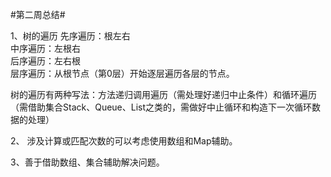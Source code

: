 #第二周总结#

1、树的遍历
  先序遍历：根左右  
  中序遍历：左根右  
  后序遍历：左右根  
  层序遍历：从根节点（第0层）开始逐层遍历各层的节点。
  
  树的遍历有两种写法：方法递归调用遍历（需处理好递归中止条件）和循环遍历（需借助集合Stack、Queue、List之类的，需做好中止循环和构造下一次循环数据的处理）
  
  
 2、 涉及计算或匹配次数的可以考虑使用数组和Map辅助。
 
 3、善于借助数组、集合辅助解决问题。
 
 
  
  
